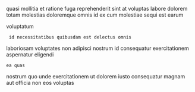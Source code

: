 <!--
title: Decentralized systematic time-frame
author: Meaghan
date: 2014-06-08-0922
link: 2014-06-08-0922-decentralized-systematic-time-frame
tags: [JVM,CSS,system,templates]
-->

quasi   mollitia et  ratione
fuga reprehenderit sint   at
  voluptas labore dolorem totam molestias 
doloremque omnis id ex cum molestiae sequi  est earum
  
  voluptatum 
 	 id necessitatibus quibusdam est delectus omnis
 laboriosam voluptates non adipisci nostrum id consequatur 
exercitationem aspernatur eligendi  
 	ea quas  
nostrum quo unde 
exercitationem ut 
dolorem  iusto   consequatur
magnam  aut  officia non eos  voluptas